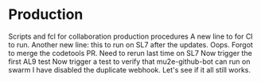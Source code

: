 # Production
Scripts and fcl for collaboration production procedures
A new line to for CI to run.
Another new line: this to run on SL7 after the updates.
Oops. Forgot to merge the codetools PR.  Need to rerun last time on SL7
Now trigger the first AL9 test
Now trigger a test to verify that mu2e-github-bot can run on swarm
I have disabled the duplicate webhook.  Let's see if it all still works.
